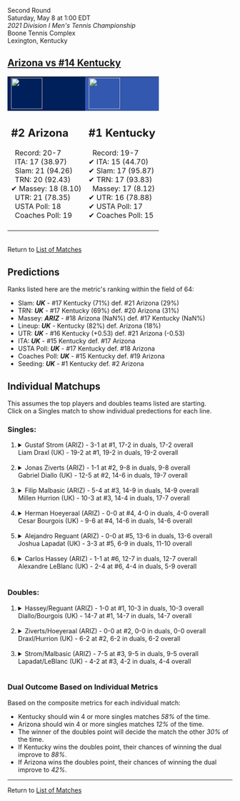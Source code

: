 Second Round  
Saturday, May 8 at 1:00 EDT  
_2021 Division I Men's Tennis Championship_  
Boone Tennis Complex  
Lexington, Kentucky  
## [Arizona vs #14 Kentucky](https://www.ncaa.com/game/5833411)  

<table><tr style="background-color: #d9d9d9 !important"><td style="background-color: #00205B !important"><img src="https://www.ncaa.com/sites/default/files/images/logos/schools/a/arizona.70.png" width="70" height="70" /></td><td style="background-color: #3258AF !important"><img src="https://www.ncaa.com/sites/default/files/images/logos/schools/k/kentucky.70.png" width="70" height="70" /></td></tr><tr>
<td>  

<h2>#2 Arizona</h2>  
&nbsp; Record: 20-7<br>  
&nbsp; ITA: 17 (38.97)<br>  
&nbsp; Slam: 21 (94.26)<br>  
&nbsp; TRN: 20 (92.43)<br>  
&#10004; Massey: 18 (8.10)<br>  
&nbsp; UTR: 21 (78.35)<br>  
&nbsp; USTA Poll: 18<br>  
&nbsp; Coaches Poll: 19<br>  
<br>  

</td>
<td>  

<h2>#1 Kentucky</h2>  
&nbsp; Record: 19-7<br>  
&#10004; ITA: 15 (44.70)<br>  
&#10004; Slam: 17 (95.87)<br>  
&#10004; TRN: 17 (93.83)<br>  
&nbsp; Massey: 17 (8.12)<br>  
&#10004; UTR: 16 (78.88)<br>  
&#10004; USTA Poll: 17<br>  
&#10004; Coaches Poll: 15<br>  
<br>  

</td>
</tr></table>  


<br>Return to [List of Matches](../index.md)  

## Predictions  

Ranks listed here are the metric's ranking within the field of 64:  
- Slam: ***UK*** - #17 Kentucky (71%) def. #21 Arizona (29%)  
- TRN: ***UK*** - #17 Kentucky (69%) def. #20 Arizona (31%)  
- Massey: ***ARIZ*** - #18 Arizona (NaN%) def. #17 Kentucky (NaN%)  
- Lineup: ***UK*** - Kentucky (82%) def. Arizona (18%)  
- UTR: ***UK*** - #16 Kentucky (+0.53) def. #21 Arizona (-0.53)  
- ITA: ***UK*** - #15 Kentucky def. #17 Arizona  
- USTA Poll: ***UK*** - #17 Kentucky def. #18 Arizona  
- Coaches Poll: ***UK*** - #15 Kentucky def. #19 Arizona  
- Seeding: ***UK*** - #1 Kentucky def. #2 Arizona  

## Individual Matchups  
This assumes the top players and doubles teams listed are starting.  
Click on a Singles match to show individual predections for each line.  

### Singles:  

<ol>
<li><details>
<summary markdown="span">Gustaf Strom (ARIZ) - 3-1 at #1, 17-2 in duals, 17-2 overall<br>Liam Draxl (UK) - 19-2 at #1, 19-2 in duals, 19-2 overall</summary>
<h4>Predictions</h4><ul>
<li>Composite: <b><i>UK</i></b> - Draxl (79%) def. Strom (21%)</li>  
<li>Slam: <b><i>UK</i></b> - Draxl (86%) def. Strom (14%)</li>  
<li>TRN: <b><i>UK</i></b> - Draxl (66%) def. Strom (34%)</li>  
<li>Massey: <b><i>ARIZ</i></b> - Strom (NaN%) def. Draxl (NaN%)</li>  
<li>UTR: <b><i>UK</i></b> - Draxl (84%) def. Strom (16%)</li>  
<li>ITA: <b><i>UK</i></b> - Draxl (64.58) def. Strom (17.40)</li>  
</ul>
</details>&nbsp;</li>
<li><details>
<summary markdown="span">Jonas Ziverts (ARIZ) - 1-1 at #2, 9-8 in duals, 9-8 overall<br>Gabriel Diallo (UK) - 12-5 at #2, 14-6 in duals, 19-7 overall</summary>
<h4>Predictions</h4><ul>
<li>Composite: <b><i>UK</i></b> - Diallo (61%) def. Ziverts (39%)</li>  
<li>Slam: <b><i>UK</i></b> - Diallo (55%) def. Ziverts (45%)</li>  
<li>TRN: <b><i>UK</i></b> - Diallo (63%) def. Ziverts (37%)</li>  
<li>Massey: <b><i>ARIZ</i></b> - Ziverts (NaN%) def. Diallo (NaN%)</li>  
<li>UTR: <b><i>UK</i></b> - Diallo (64%) def. Ziverts (36%)</li>  
<li>ITA: <b><i>UK</i></b> - Diallo (37.70) def. Ziverts (7.58)</li>  
</ul>
</details>&nbsp;</li>
<li><details>
<summary markdown="span">Filip Malbasic (ARIZ) - 5-4 at #3, 14-9 in duals, 14-9 overall<br>Millen Hurrion (UK) - 10-3 at #3, 14-4 in duals, 17-7 overall</summary>
<h4>Predictions</h4><ul>
<li>Composite: <b><i>UK</i></b> - Hurrion (70%) def. Malbasic (30%)</li>  
<li>Slam: <b><i>UK</i></b> - Hurrion (69%) def. Malbasic (31%)</li>  
<li>TRN: <b><i>UK</i></b> - Hurrion (72%) def. Malbasic (28%)</li>  
<li>Massey: <b><i>ARIZ</i></b> - Malbasic (NaN%) def. Hurrion (NaN%)</li>  
<li>UTR: <b><i>UK</i></b> - Hurrion (70%) def. Malbasic (30%)</li>  
<li>ITA: <b><i>UK</i></b> - Hurrion (22.80) def. Malbasic (2.36)</li>  
</ul>
</details>&nbsp;</li>
<li><details>
<summary markdown="span">Herman Hoeyeraal (ARIZ) - 0-0 at #4, 4-0 in duals, 4-0 overall<br>Cesar Bourgois (UK) - 9-6 at #4, 14-6 in duals, 14-6 overall</summary>
<h4>Predictions</h4><ul>
<li>Composite: <b><i>UK</i></b> - Bourgois (99%) def. Hoeyeraal (1%)</li>  
<li>Slam: <b><i>UK</i></b> - Bourgois (100%) def. Hoeyeraal (0%)</li>  
<li>TRN: <b><i>UK</i></b> - Bourgois (100%) def. Hoeyeraal (0%)</li>  
<li>Massey: <b><i>ARIZ</i></b> - Hoeyeraal (NaN%) def. Bourgois (NaN%)</li>  
<li>UTR: <b><i>UK</i></b> - Bourgois (99%) def. Hoeyeraal (1%)</li>  
<li>ITA: <b><i>UK</i></b> - Bourgois (7.98) def. Hoeyeraal (2.40)</li>  
</ul>
</details>&nbsp;</li>
<li><details>
<summary markdown="span">Alejandro Reguant (ARIZ) - 0-0 at #5, 13-6 in duals, 13-6 overall<br>Joshua Lapadat (UK) - 3-3 at #5, 6-9 in duals, 11-10 overall</summary>
<h4>Predictions</h4><ul>
<li>Composite: <b><i>ARIZ</i></b> - Reguant (63%) def. Lapadat (37%)</li>  
<li>Slam: <b><i>ARIZ</i></b> - Reguant (61%) def. Lapadat (39%)</li>  
<li>TRN: <b><i>ARIZ</i></b> - Reguant (53%) def. Lapadat (47%)</li>  
<li>Massey: <b><i>ARIZ</i></b> - Reguant (NaN%) def. Lapadat (NaN%)</li>  
<li>UTR: <b><i>ARIZ</i></b> - Reguant (79%) def. Lapadat (21%)</li>  
<li>ITA: <b><i>UK</i></b> - Lapadat (6.21) def. Reguant (2.55)</li>  
</ul>
</details>&nbsp;</li>
<li><details>
<summary markdown="span">Carlos Hassey (ARIZ) - 1-1 at #6, 12-7 in duals, 12-7 overall<br>Alexandre LeBlanc (UK) - 2-4 at #6, 4-4 in duals, 5-9 overall</summary>
<h4>Predictions</h4><ul>
<li>Composite: <b><i>ARIZ</i></b> - Hassey (78%) def. LeBlanc (22%)</li>  
<li>Slam: <b><i>ARIZ</i></b> - Hassey (78%) def. LeBlanc (22%)</li>  
<li>TRN: <b><i>ARIZ</i></b> - Hassey (79%) def. LeBlanc (21%)</li>  
<li>Massey: <b><i>ARIZ</i></b> - Hassey (NaN%) def. LeBlanc (NaN%)</li>  
<li>UTR: <b><i>ARIZ</i></b> - Hassey (81%) def. LeBlanc (19%)</li>  
<li>ITA: <b><i>ARIZ</i></b> - Hassey (1.70) def. LeBlanc (0.00)</li>  
</ul>
</details>&nbsp;</li>
</ol>

### Doubles:  

<ol>
<li><details>
<summary markdown="span">Hassey/Reguant (ARIZ) - 1-0 at #1, 10-3 in duals, 10-3 overall<br>Diallo/Bourgois (UK) - 14-7 at #1, 14-7 in duals, 14-7 overall</summary>
<br>Sorry, we don't have any metrics for this match
</details>&nbsp;</li>
<li><details>
<summary markdown="span">Ziverts/Hoeyeraal (ARIZ) - 0-0 at #2, 0-0 in duals, 0-0 overall<br>Draxl/Hurrion (UK) - 6-2 at #2, 6-2 in duals, 6-2 overall</summary>
<br>Sorry, we don't have any metrics for this match
</details>&nbsp;</li>
<li><details>
<summary markdown="span">Strom/Malbasic (ARIZ) - 7-5 at #3, 9-5 in duals, 9-5 overall<br>Lapadat/LeBlanc (UK) - 4-2 at #3, 4-2 in duals, 4-4 overall</summary>
<br>Sorry, we don't have any metrics for this match
</details>&nbsp;</li>
</ol>

### Dual Outcome Based on Individual Metrics  
  
Based on the composite metrics for each individual match:  
- Kentucky should win 4 or more singles matches _58%_ of the time.  
- Arizona should win 4 or more singles matches _12%_ of the time.  
- The winner of the doubles point will decide the match the other _30%_ of the time.  
- If Kentucky wins the doubles point, their chances of winning the dual improve to _88%_.  
- If Arizona wins the doubles point, their chances of winning the dual improve to _42%_.  
  
------

Return to [List of Matches](../index.md)  

